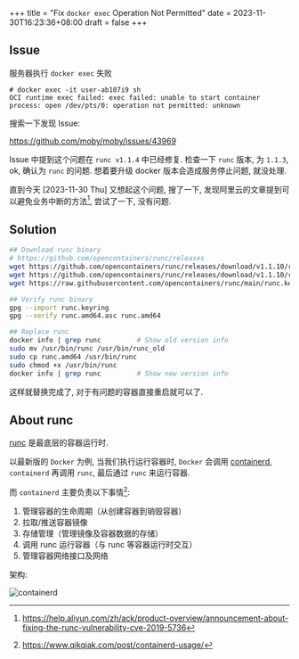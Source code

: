 +++
title = "Fix `docker exec` Operation Not Permitted"
date = 2023-11-30T16:23:36+08:00
draft = false
+++

## Issue

服务器执行 `docker exec` 失败

```text
# docker exec -it user-ab107i9 sh
OCI runtime exec failed: exec failed: unable to start container process: open /dev/pts/0: operation not permitted: unknown
```

搜索一下发现 Issue:

https://github.com/moby/moby/issues/43969

Issue 中提到这个问题在 `runc v1.1.4` 中已经修复.
检查一下 `runc` 版本, 为 `1.1.3`, ok, 确认为 `runc` 的问题.
想着要升级 docker 版本会造成服务停止问题, 就没处理.

直到今天 [2023-11-30 Thu] 又想起这个问题,
搜了一下, 发现阿里云的文章提到可以避免业务中断的方法[^aliyun], 尝试了一下, 没有问题.

## Solution

```sh
## Download runc binary
# https://github.com/opencontainers/runc/releases
wget https://github.com/opencontainers/runc/releases/download/v1.1.10/runc.amd64
wget https://github.com/opencontainers/runc/releases/download/v1.1.10/runc.amd64.asc
wget https://raw.githubusercontent.com/opencontainers/runc/main/runc.keyring

## Verify runc binary
gpg --import runc.keyring
gpg --verify runc.amd64.asc runc.amd64

## Replace runc
docker info | grep runc         # Show old version info
sudo mv /usr/bin/runc /usr/bin/runc_old
sudo cp runc.amd64 /usr/bin/runc
sudo chmod +x /usr/bin/runc
docker info | grep runc         # Show new version info
```

这样就替换完成了, 对于有问题的容器直接重启就可以了.

## About runc

[runc] 是最底层的容器运行时.

以最新版的 `Docker` 为例, 当我们执行运行容器时, `Docker` 会调用 [containerd],
`containerd` 再调用 `runc`, 最后通过 `runc` 来运行容器.

而 `containerd` 主要负责以下事情[^qikqiak]:

1. 管理容器的生命周期（从创建容器到销毁容器）
2. 拉取/推送容器镜像
3. 存储管理（管理镜像及容器数据的存储）
4. 调用 runc 运行容器（与 runc 等容器运行时交互）
5. 管理容器网络接口及网络

架构:

![containerd](https://github.com/ionling/flow/assets/20399569/e0865354-5561-4305-8b80-ca42f054bd9f)

[containerd]: https://containerd.io/
[runc]: https://github.com/opencontainers/runc

[^aliyun]: https://help.aliyun.com/zh/ack/product-overview/announcement-about-fixing-the-runc-vulnerability-cve-2019-5736
[^qikqiak]: https://www.qikqiak.com/post/containerd-usage/

